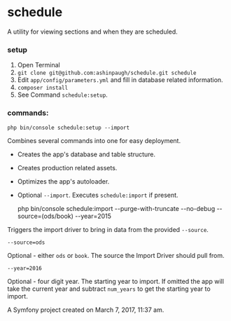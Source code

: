 schedule
========

A utility for viewing sections and when they are scheduled.

### setup

1. Open Terminal
2. `git clone git@github.com:ashinpaugh/schedule.git schedule`
3. Edit `app/config/parameters.yml` and fill in database related information.
4. `composer install`
5. See Command `schedule:setup`.

### commands:
    php bin/console schedule:setup --import

Combines several commands into one for easy deployment.

- Creates the app's database and table structure.
- Creates production related assets.
- Optimizes the app's autoloader.
- Optional `--import`. Executes `schedule:import` if present.


    php bin/console schedule:import --purge-with-truncate --no-debug --source=(ods/book) --year=2015

Triggers the import driver to bring in data from the provided `--source`.

`--source=ods`

Optional - either `ods` or `book`. The source the Import Driver should pull from.

`--year=2016`

Optional - four digit year. The starting year to import. If omitted the app will
take the current year and subtract `num_years` to get the starting year to import.



A Symfony project created on March 7, 2017, 11:37 am.
